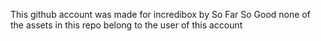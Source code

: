 This github account was made for incredibox by So Far So Good none of the assets in this repo belong to the user of this account
